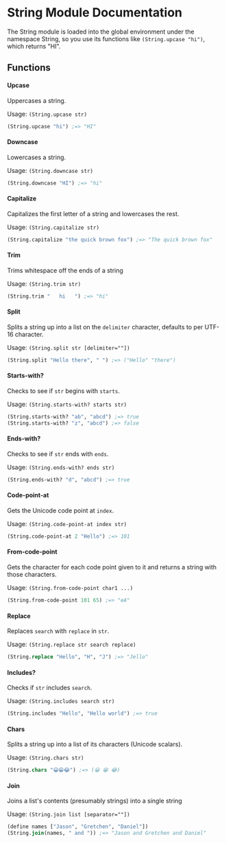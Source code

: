 # String Module Documentation

The String module is loaded into the global environment under the namespace String, so you use its functions like `(String.upcase "hi")`, which returns "HI".

## Functions

#### Upcase

Uppercases a string.

Usage: `(String.upcase str)`

```clojure
(String.upcase "hi") ;=> "HI"
```

#### Downcase

Lowercases a string.

Usage: `(String.downcase str)`

```clojure
(String.downcase "HI") ;=> "hi"
```

#### Capitalize

Capitalizes the first letter of a string and lowercases the rest.

Usage: `(String.capitalize str)`

```clojure
(String.capitalize "the quick brown fox") ;=> "The quick brown fox"
```

#### Trim

Trims whitespace off the ends of a string

Usage: `(String.trim str)`

```clojure
(String.trim "   hi   ") ;=> "hi"
```

#### Split

Splits a string up into a list on the `delimiter` character, defaults to per UTF-16 character.

Usage: `(String.split str [delimiter=""])`

```clojure
(String.split "Hello there", " ") ;=> ("Hello" "there")
```

#### Starts-with?

Checks to see if `str` begins with `starts`.

Usage: `(String.starts-with? starts str)`

```clojure
(String.starts-with? "ab", "abcd") ;=> true
(String.starts-with? "z", "abcd") ;=> false
```

#### Ends-with?

Checks to see if `str` ends with `ends`.

Usage: `(String.ends-with? ends str)`

```clojure
(String.ends-with? "d", "abcd") ;=> true
```

#### Code-point-at

Gets the Unicode code point at `index`.

Usage: `(String.code-point-at index str)`

```clojure
(String.code-point-at 2 "Hello") ;=> 101
```

#### From-code-point

Gets the character for each code point given to it and returns a string with those characters.

Usage: `(String.from-code-point char1 ...)`

```clojure
(String.from-code-point 101 65) ;=> "eA"
```

#### Replace

Replaces `search` with `replace` in `str`.

Usage: `(String.replace str search replace)`

```clojure
(String.replace "Hello", "H", "J") ;=> "Jello"
```

#### Includes?

Checks if `str` includes `search`.

Usage: `(String.includes search str)`

```clojure
(String.includes "Hello", "Hello world") ;=> true
```

#### Chars

Splits a string up into a list of its characters (Unicode scalars).

Usage: `(String.chars str)`

```clojure
(String.chars "😀😁😂") ;=> (😀 😁 😂)
```

#### Join

Joins a list's contents (presumably strings) into a single string

Usage: `(String.join list [separator=""])`

```clojure
(define names ["Jason", "Gretchen", "Daniel"])
(String.join(names, " and ")) ;=> "Jason and Gretchen and Daniel"
```

